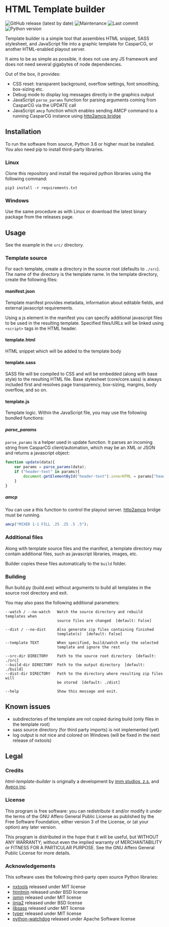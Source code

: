 HTML Template builder
=====================

![GitHub release (latest by date)](https://img.shields.io/github/v/release/aveco-automation/html-template-builder?style=for-the-badge)
![Maintenance](https://img.shields.io/maintenance/yes/2021?style=for-the-badge)
![Last commit](https://img.shields.io/github/last-commit/aveco-automation/html-template-builder?style=for-the-badge)
![Python version](https://img.shields.io/badge/python-3.6-blue?style=for-the-badge)

Template builder is a simple tool that assembles HTML snippet, SASS stylesheet, and JavaScript file
into a graphic template for CasparCG, or another HTML-enabled playout server.

It aims to be as simple as possible, it does not use any JS framework and does not need several gigabytes of node dependencies.

Out of the box, it provides:

 - CSS reset: transparent background, overflow settings, font smoothing, box-sizing etc.
 - Debug mode to display log messages directly in the graphics output
 - JavaScript `parse_params` function for parsing arguments coming from CasparCG via the UPDATE call
 - JavaScript `amcp` function which enables sending AMCP command to a running CasparCG instance using [http2amcp bridge](https://github.com/aveco-automation/http2amcp)


Installation
------------

To run the software from source, Python 3.6 or higher must be installed. You also need pip to install third-party libraries.

### Linux

Clone this repository and install the required python libraries using the following command:

```
pip3 install -r requirements.txt
```

### Windows

Use the same procedure as with Linux or download the latest binary package from the releases page.

Usage
-----

See the example in the `src/` directory.

### Template source

For each template, create a directory in the source root (defaults to `./src`).
The name of the directory is the template name.
In the template directory, create the following files:

#### manifest.json

Template manifest provides metadata, information about editable fields, and external javascript requirements.

Using a js element in the manifest you can specify additional javascript files to be used in the resulting template.
Specified files/URLs will be linked using `<script>` tags in the HTML header.

#### template.html

HTML snippet which will be added to the template body

#### template.sass

SASS file will be compiled to CSS and will be embedded (along with base style) to the resulting HTML file.
Base stylesheet (core/core.sass) is always included first and resolves page transparency, box-sizing,
margins, body overflow, and so on.

#### template.js

Template logic. Within the JavaScript file, you may use the following bundled functions:

##### parse_params

`parse_params` is a helper used in update function.
It parses an incoming string from CasparCG client/automation,
which may be an XML or JSON and returns a javascript object:

```javascript
function update(data){
    var params = parse_params(data);
    if ("header-text" in params){
        document.getElementById("header-text").innerHTML = params["header-text"];
    }
}
```

##### amcp

You can use a this function to control the playout server.
[http2amcp](https://github.com/aveco-automation/http2amcp) bridge must be running.

```javascript
amcp("MIXER 1-1 FILL .25 .25 .5 .5");
```

### Additional files

Along with template source files and the manifest, a template directory may contain additional files,
such as javascript libraries, images, etc.

Builder copies these files automatically to the `build` folder.


### Building

Run build.py (build.exe) without arguments to build all templates in the source root directory and exit.

You may also pass the following additional parameters:

```
--watch / --no-watch   Watch the source directory and rebuild templates when
                       source files are changed  [default: False]

--dist / --no-dist     Also generate zip files containing finished
                       template(s)  [default: False]

--template TEXT        When specified, build/watch only the selected
                       template and ignore the rest

--src-dir DIRECTORY    Path to the source root directory  [default: ./src]
--build-dir DIRECTORY  Path to the output directory  [default: ./build]
--dist-dir DIRECTORY   Path to the directory where resulting zip files will
                       be stored  [default: ./dist]

--help                 Show this message and exit.
```

Known issues
------------

 - subdirectories of the template are not copied during build (only files in the template root)
 - sass source directory (for third party imports) is not implemented (yet)
 - log output is not nice and colored on Windows (will be fixed in the next release of nxtools)

Legal
-----

### Credits

*html-template-builder* is originally a development by
[imm studios, z.s.](https://imm.cz) and [Aveco inc](https://aveco.com).

### License

This program is free software: you can redistribute it and/or modify it
under the terms of the GNU Affero General Public License as published by
the Free Software Foundation, either version 3 of the License, or (at your option) any later version.

This program is distributed in the hope that it will be useful, but WITHOUT ANY WARRANTY;
without even the implied warranty of MERCHANTABILITY or FITNESS FOR A PARTICULAR PURPOSE.
See the GNU Affero General Public License for more details.

### Acknowledgements

This software uses the following third-party open source Python libraries:

 - [nxtools](https://pypi.org/projects/nxtools/) released under MIT license
 - [htmlmin](https://pypi.org/project/htmlmin/) released under BSD license
 - [jsmin](https://pypi.org/project/jsmin/) released under MIT license
 - [jinja2](https://pypi.org/project/jinja2/) released under BSD license
 - [libsass](https://pypi.org/project/libsass/) released under MIT license
 - [typer](https://pypi.org/project/typer/) released under MIT license
 - [python-watchdog](https://pypi.org/project/watchdog/) released under Apache Software license
